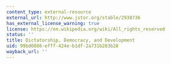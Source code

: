 ```yaml
---
content_type: external-resource
external_url: http://www.jstor.org/stable/2938736
has_external_license_warning: true
license: https://en.wikipedia.org/wiki/All_rights_reserved
status: ''
title: Dictatorship, Democracy, and Development
uid: 99bd6086-efff-424e-b1df-2a731b283b28
wayback_url: ''
---
```

